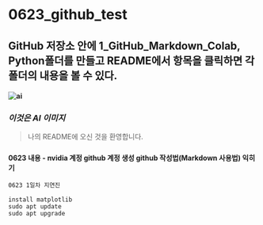 # 0623_github_test
## GitHub 저장소 안에 1_GitHub_Markdown_Colab, Python폴더를 만들고 README에서 항목을 클릭하면 각 폴더의 내용을 볼 수 있다.
#### ![ai](https://github.com/user-attachments/assets/7ab7a5b8-a21d-4781-a90b-80ed15785588)
### *이것은 AI 이미지*
> 나의 README에 오신 것을 환영합니다.

### 
#### 0623 내용 - nvidia 계정 github 계정 생성 github 작성법(Markdown 사용법) 익히기


``` bash
0623 1일차 지연진
```
```
install matplotlib
sudo apt update
sudo apt upgrade
```
